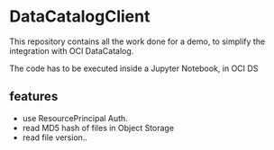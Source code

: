 # DataCatalogClient

This repository contains all the work done for a demo, to simplify the integration with OCI DataCatalog.

The code has to be executed inside a Jupyter Notebook, in OCI DS

## features
* use ResourcePrincipal Auth.
* read MD5 hash of files in Object Storage
* read file version..


